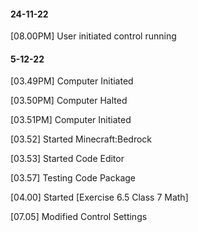#### 24-11-22
[08.00PM] User initiated control
running
#### 5-12-22
[03.49PM] Computer Initiated

[03.50PM] Computer Halted

[03.51PM] Computer Initiated

[03.52] Started Minecraft:Bedrock

[03.53] Started Code Editor

[03.57] Testing Code Package

[04.00] Started [Exercise 6.5 Class 7 Math]

[07.05] Modified Control Settings
